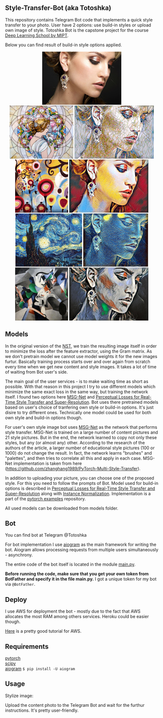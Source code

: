 ## Style-Transfer-Bot (aka Totoshka) 

This repository contains Telegram Bot code that implements a quick style transfer to your photo.
User have 2 options: use build-in styles or upload own image of style.
Totoshka Bot is the capstone project for the course [Deep Learning School by MIPT](https://en.dlschool.org/).

Below you can find result of build-in style options applied.

<div align='center'>
  <img src='images/content-images/content.jpg' height="174px">        
</div>

<div align='center'>
  <img src='images/style-images/mosaic.jpg' height="174px">
  <img src='images/output-images/result-mosaic.jpg' height="174px">
  <br>
  <img src='images/style-images/candy.jpg' height="174px">
  <img src='images/output-images/result-candy.jpg' height="174px">
  <br>
  <img src='images/style-images/starry-night.jpg' height="174px">
  <img src='images/output-images/result-starry-night.jpg' height="174px">
  <br>
  <img src='images/style-images/udnie.jpg' height="174px">
  <img src='images/output-images/result-udnie.jpg' height="174px">
</div>


## Models

In the original version of the [NST](), we train the resulting image itself in order to minimize the loss after the feature extractor, using the Gram matrix. As we don't pretrain model we cannot use model weights it for the new images furtur. Basically training process starts over and over again from scratch every time when we get new content and style images. It takes a lot of time of waiting from Bot user's side. 

The main goal of the user services - is to make waiting time as short as possible. With that reason in this project I try to use different models which minimize the same exact loss in the same way, but training the network itself. I found two options here [MSG-Net](https://arxiv.org/pdf/1703.06953.pdf) and [Perceptual Losses for Real-Time Style Transfer and Super-Resolution](https://arxiv.org/abs/1603.08155). Bot uses there pretrained models based on user's choice of tranfering own style or build-in options. It's just disire to try different ones. Technically one model could be used for both own style and build-in options though.

For user's own style image bot uses [MSG-Net](https://arxiv.org/pdf/1703.06953.pdf) as the network that performs style transfer.
MSG-Net is trained on a large number of content pictures and 21 style pictures. But in the end, the network learned to copy not only these styles, but any (or almost any) other. According to the research of the authors of the article, a larger number of educational style pictures (100 or 1000) do not change the result. In fact, the network learns "brushes" and "palettes", and then tries to correlate all this and apply in each case. MSG-Net implementation is taken from here (https://github.com/zhanghang1989/PyTorch-Multi-Style-Transfer).

In addition to uploading your picture, you can choose one of the proposed style. For this you need to follow the prompts of Bot.
Model used for build-in options is described in [Perceptual Losses for Real-Time Style Transfer and Super-Resolution](https://arxiv.org/abs/1603.08155) along with [Instance Normalization](https://arxiv.org/pdf/1607.08022.pdf). Implementation is a part of the [pytorch examples](https://github.com/pytorch/examples/tree/master/fast_neural_style) repository. 

All used models can be downloaded from models folder.



## Bot

You can find bot at Telegram @Totoshka 

For bot implementation I use [aiogram](https://docs.aiogram.dev/en/latest/index.html) as the main framework for writing the bot.
Aiogram allows processing requests from multiple users simultaneously - asynchrony.

The entire code of the bot itself is located in the module [main.py](https://github.com/t0efL/Style-Transfer-Telegram-Bot/blob/master/main.py).

**Before running the code, make sure that you get your own token from BotFather and specify it in the file main.py.**
I got a unique token for my bot via `@BotFather`.



## Deploy

I use AWS for deployment the bot - mostly due to the fact that AWS allocates the most RAM among others services. Heroku could be easier though.

[Here](https://github.com/hse-aml/natural-language-processing/blob/master/AWS-tutorial.md) is a pretty good tutorial for AWS.



## Requirements

[pytorch](http://pytorch.org/)
 <br>
[scipy](https://www.scipy.org) 
 <br>
[aiogram](https://docs.aiogram.dev/en/latest/index.html) `$ pip install -U aiogram`



## Usage
Stylize image:

Upload the content photo to the Telegram Bot and wait for the furthur instructions. It's pretty user-friendly.



